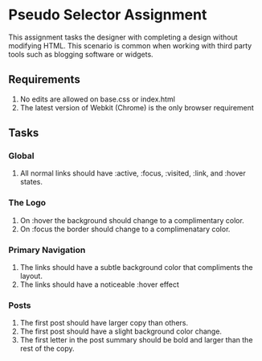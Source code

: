 # Pseudo Selector Assignment

This assignment tasks the designer with completing a design without modifying HTML. This scenario is common when working with third party tools such as blogging software or widgets.

## Requirements

1. No edits are allowed on base.css or index.html
2. The latest version of Webkit (Chrome) is the only browser requirement

## Tasks

### Global

1. All normal links should have :active, :focus, :visited, :link, and :hover states.

### The Logo

1. On :hover the background should change to a complimentary color.
2. On :focus the border should change to a complimenatary color.

### Primary Navigation

1. The links should have a subtle background color that compliments the layout.
2. The links should have a noticeable :hover effect

### Posts

1. The first post should have larger copy than others.
2. The first post should have a slight background color change.
3. The first letter in the post summary should be bold and larger than the rest of the copy.